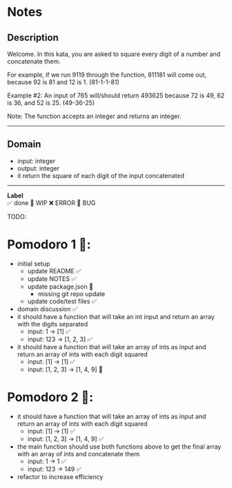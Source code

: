 # Notes

## Description

Welcome. In this kata, you are asked to square every digit of a number and concatenate them.

For example, if we run 9119 through the function, 811181 will come out, because 92 is 81 and 12 is 1. (81-1-1-81)

Example #2: An input of 765 will/should return 493625 because 72 is 49, 62 is 36, and 52 is 25. (49-36-25)

Note: The function accepts an integer and returns an integer.

---

## Domain
- input: integer
- output: integer
- it return the square of each digit of the input concatenated

---

**Label**  
✅ done 🚧 WIP ❌ ERROR 🐛 BUG 

TODO:

# Pomodoro 1 🍅:
- initial setup 
    - update README ✅
    - update NOTES ✅
    - update package.json 🚧
        - missing git repo update
    - update code/test files ✅
- domain discussion ✅
- it should have a function that will take an int input and return an array with the digits separated
    - input: 1 -> [1] ✅
    - input: 123 -> [1, 2, 3] ✅
- it should have a function that will take an array of ints as input and return an array of ints with each digit squared 
    - input: [1] -> [1] ✅
    - input: [1, 2, 3] -> [1, 4, 9] 🚧

# Pomodoro 2 🍅:
- it should have a function that will take an array of ints as input and return an array of ints with each digit squared 
    - input: [1] -> [1] ✅
    - input: [1, 2, 3] -> [1, 4, 9] ✅
- the main function should use both functions above to get the final array with an array of ints and concatenate them
    - input: 1 -> 1 ✅
    - input: 123 -> 149 ✅
- refactor to increase efficiency